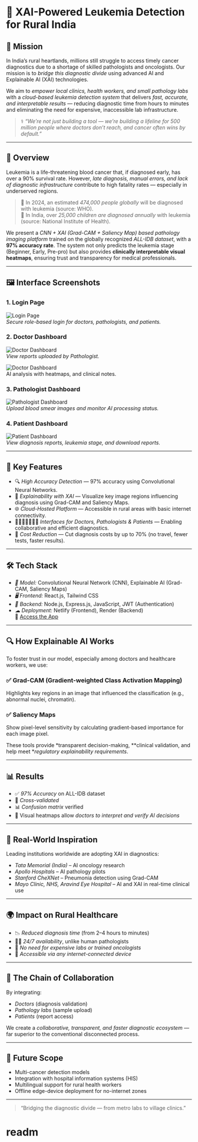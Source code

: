 # 🧬 XAI-Powered Leukemia Detection for Rural India

## 🌟 Mission

In India’s rural heartlands, millions still struggle to access timely cancer diagnostics due to a shortage of skilled pathologists and oncologists. Our mission is to *bridge this diagnostic divide* using advanced AI and Explainable AI (XAI) technologies.

We aim to *empower local clinics, health workers, and small pathology labs* with a *cloud-based leukemia detection system* that delivers *fast, accurate, and interpretable results* — reducing diagnostic time from hours to minutes and eliminating the need for expensive, inaccessible lab infrastructure.

> ⚕ *“We’re not just building a tool — we’re building a lifeline for 500 million people where doctors don’t reach, and cancer often wins by default.”*

---

## 🚀 Overview

Leukemia is a life-threatening blood cancer that, if diagnosed early, has over a 90% survival rate. However, *late diagnosis, manual errors, and lack of diagnostic infrastructure* contribute to high fatality rates — especially in underserved regions.

> 📌 In 2024, an estimated *474,000 people globally* will be diagnosed with leukemia (source: WHO).  
> 📌 In India, over *25,000 children are diagnosed annually* with leukemia (source: National Institute of Health).

We present a *CNN + XAI (Grad-CAM + Saliency Map) based pathology imaging platform* trained on the globally recognized *ALL-IDB dataset*, with a **97% accuracy rate**. The system not only predicts the leukemia stage (Beginner, Early, Pre-pro) but also provides **clinically interpretable visual heatmaps**, ensuring trust and transparency for medical professionals.

---

## 🖼️ Interface Screenshots

### 1. Login Page  
![Login Page](./screenshots/login_page.png)  
*Secure role-based login for doctors, pathologists, and patients.*

### 2. Doctor Dashboard  
![Doctor Dashboard](./screenshots/doctor_dashboard.png)  
*View reports uploaded by Pathologist.*

![Doctor Dashboard](./screenshots/xai_analysis.png)  
AI analysis with heatmaps, and clinical notes.


### 3. Pathologist Dashboard  
![Pathologist Dashboard](./screenshots/pathologist_dashboard.png)  
*Upload blood smear images and monitor AI processing status.*

### 4. Patient Dashboard  
![Patient Dashboard](./screenshots/patient_dashboard.png)  
*View diagnosis reports, leukemia stage, and download reports.*

---

## 🧠 Key Features

- 🔍 *High Accuracy Detection* — 97% accuracy using Convolutional Neural Networks.
- 🌈 *Explainability with XAI* — Visualize key image regions influencing diagnosis using Grad-CAM and Saliency Maps.
- 🌐 *Cloud-Hosted Platform* — Accessible in rural areas with basic internet connectivity.
- 👨‍⚕👩‍🔬👨‍👩‍👧 *Interfaces for Doctors, Pathologists & Patients* — Enabling collaborative and efficient diagnostics.
- 💸 *Cost Reduction* — Cut diagnosis costs by up to 70% (no travel, fewer tests, faster results).

---

## 🛠 Tech Stack

- *🧩 Model:* Convolutional Neural Network (CNN), Explainable AI (Grad-CAM, Saliency Maps)
- *🖥 Frontend:* React.js, Tailwind CSS
- *🔧 Backend:* Node.js, Express.js, JavaScript, JWT (Authentication)
- *☁ Deployment:* Netlify (Frontend), Render (Backend)  
  🔗 [Access the App](https://bejewelled-melomakarona-2b6175.netlify.app/)

---

## 🔍 How Explainable AI Works

To foster trust in our model, especially among doctors and healthcare workers, we use:

### ✅ Grad-CAM (Gradient-weighted Class Activation Mapping)
Highlights key regions in an image that influenced the classification (e.g., abnormal nuclei, chromatin).

### ✅ Saliency Maps
Show pixel-level sensitivity by calculating gradient-based importance for each image pixel.

These tools provide *transparent decision-making, **clinical validation, and help meet **regulatory explainability requirements*.

---

## 📊 Results

- ✅ *97% Accuracy* on ALL-IDB dataset
- 🔁 *Cross-validated*
- 📊 *Confusion matrix* verified
- 📌 Visual heatmaps allow *doctors to interpret and verify AI decisions*

---

## 🏥 Real-World Inspiration

Leading institutions worldwide are adopting XAI in diagnostics:

- *Tata Memorial (India)* – AI oncology research
- *Apollo Hospitals* – AI pathology pilots
- *Stanford CheXNet* – Pneumonia detection using Grad-CAM
- *Mayo Clinic, NHS, Aravind Eye Hospital* – AI and XAI in real-time clinical use

---

## 🌍 Impact on Rural Healthcare

- 📉 *Reduced diagnosis time* (from 2–4 hours to minutes)
- 👩‍⚕ *24/7 availability*, unlike human pathologists
- 🚫 *No need for expensive labs or trained oncologists*
- 🏥 *Accessible via any internet-connected device*

---

## 🔗 The Chain of Collaboration

By integrating:
- *Doctors* (diagnosis validation)
- *Pathology labs* (sample upload)
- *Patients* (report access)

We create a *collaborative, transparent, and faster diagnostic ecosystem* — far superior to the conventional disconnected process.

---

## 📌 Future Scope

- Multi-cancer detection models
- Integration with hospital information systems (HIS)
- Multilingual support for rural health workers
- Offline edge-device deployment for no-internet zones

---

> “Bridging the diagnostic divide — from metro labs to village clinics.”
# readm
